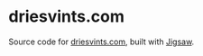 # driesvints.com

Source code for [driesvints.com](http://driesvints.com), built with [Jigsaw](http://jigsaw.tighten.co/).
